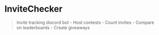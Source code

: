 # InviteChecker

> Invite tracking discord bot
    - Host contests
    - Count invites
    - Compare on leaderboards
    - Create giveaways